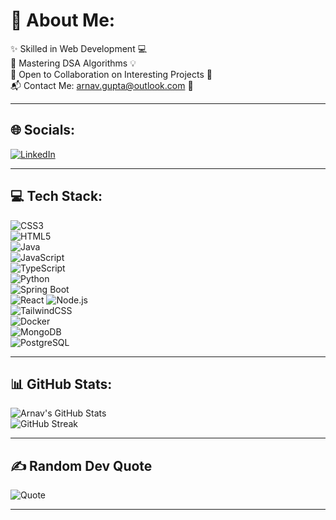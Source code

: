 # 💫 About Me:  
✨ Skilled in Web Development 💻  
🧠 Mastering DSA Algorithms 💡  
🔗 Open to Collaboration on Interesting Projects 🤝  
📬 Contact Me: [arnav.gupta@outlook.com](mailto:arnavgpt28@outlook.com) 📧  

---

## 🌐 Socials:  
[![LinkedIn](https://img.shields.io/badge/LinkedIn-0A66C2?style=for-the-badge&logo=linkedin&logoColor=white)](https://www.linkedin.com/in/arnav-gupta-8b3175327/)  

---

## 💻 Tech Stack:  
![CSS3](https://img.shields.io/badge/CSS3-%231572B6.svg?style=for-the-badge&logo=css3&logoColor=white)  
![HTML5](https://img.shields.io/badge/HTML5-%23E34F26.svg?style=for-the-badge&logo=html5&logoColor=white)  
![Java](https://img.shields.io/badge/Java-%23ED8B00.svg?style=for-the-badge&logo=java&logoColor=white)  
![JavaScript](https://img.shields.io/badge/JavaScript-%23F7DF1E.svg?style=for-the-badge&logo=javascript&logoColor=black)  
![TypeScript](https://img.shields.io/badge/TypeScript-%23007ACC.svg?style=for-the-badge&logo=typescript&logoColor=white)  
![Python](https://img.shields.io/badge/Python-%233776AB.svg?style=for-the-badge&logo=python&logoColor=white)  
![Spring Boot](https://img.shields.io/badge/Spring_Boot-%236DB33F.svg?style=for-the-badge&logo=spring&logoColor=white)  
![React](https://img.shields.io/badge/React-%2361DAFB.svg?style=for-the-badge&logo=react&logoColor=black) 
![Node.js](https://img.shields.io/badge/Node.js-43853D?style=for-the-badge&logo=node.js&logoColor=white)  
![TailwindCSS](https://img.shields.io/badge/TailwindCSS-38B2AC?style=for-the-badge&logo=tailwind-css&logoColor=white)  
![Docker](https://img.shields.io/badge/Docker-2496ED.svg?style=for-the-badge&logo=docker&logoColor=white)  
![MongoDB](https://img.shields.io/badge/MongoDB-%2347A248.svg?style=for-the-badge&logo=mongodb&logoColor=white)  
![PostgreSQL](https://img.shields.io/badge/PostgreSQL-%23316192.svg?style=for-the-badge&logo=postgresql&logoColor=white)  

---

## 📊 GitHub Stats:  
![Arnav's GitHub Stats](https://github-readme-stats.vercel.app/api?username=arnav-gupta&show_icons=true&theme=radical)  
![GitHub Streak](https://github-readme-streak-stats.herokuapp.com/?user=arnav-gupta&theme=radical)  

---

## ✍️ Random Dev Quote  
![Quote](https://quotes-github-readme.vercel.app/api?type=horizontal&theme=radical)  

---

